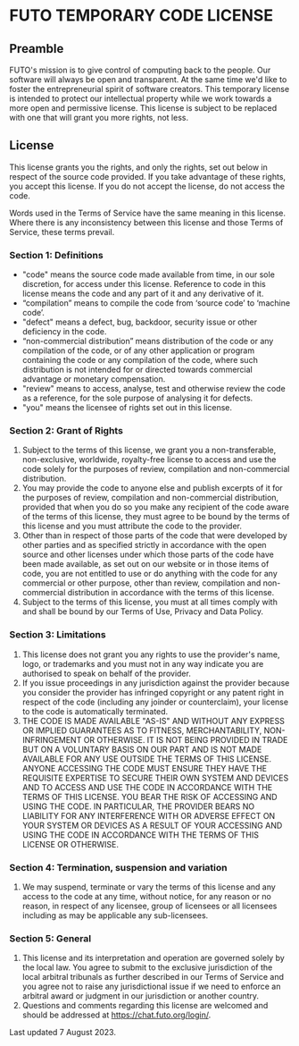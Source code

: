 # FUTO TEMPORARY CODE LICENSE

## Preamble

FUTO's mission is to give control of computing back to the people. Our software will always be open and transparent. At the same time we'd like to foster the entrepreneurial spirit of software creators. This temporary license is intended to protect our intellectual property while we work towards a more open and permissive license. This license is subject to be replaced with one that will grant you more rights, not less.

## License

This license grants you the rights, and only the rights, set out below in respect of the source code provided. If you take advantage of these rights, you accept this license. If you do not accept the license, do not access the code.

Words used in the Terms of Service have the same meaning in this license. Where there is any inconsistency between this license and those Terms of Service, these terms prevail.

### Section 1: Definitions
- "code" means the source code made available from time, in our sole discretion, for access under this license. Reference to code in this license means the code and any part of it and any derivative of it.
- “compilation” means to compile the code from ‘source code’ to ‘machine code’.
- "defect" means a defect, bug, backdoor, security issue or other deficiency in the code.
- “non-commercial distribution” means distribution of the code or any compilation of the code, or of any other application or program containing the code or any compilation of the code, where such distribution is not intended for or directed towards commercial advantage or monetary compensation.
- "review" means to access, analyse, test and otherwise review the code as a reference, for the sole purpose of analysing it for defects.
- "you" means the licensee of rights set out in this license.

### Section 2: Grant of Rights
1. Subject to the terms of this license, we grant you a non-transferable, non-exclusive, worldwide, royalty-free license to access and use the code solely for the purposes of review, compilation and non-commercial distribution.
2. You may provide the code to anyone else and publish excerpts of it for the purposes of review, compilation and non-commercial distribution, provided that when you do so you make any recipient of the code aware of the terms of this license, they must agree to be bound by the terms of this license and you must attribute the code to the provider.
3. Other than in respect of those parts of the code that were developed by other parties and as specified strictly in accordance with the open source and other licenses under which those parts of the code have been made available, as set out on our website or in those items of code, you are not entitled to use or do anything with the code for any commercial or other purpose, other than review, compilation and non-commercial distribution in accordance with the terms of this license.
4. Subject to the terms of this license, you must at all times comply with and shall be bound by our Terms of Use, Privacy and Data Policy.

### Section 3: Limitations
1. This license does not grant you any rights to use the provider's name, logo, or trademarks and you must not in any way indicate you are authorised to speak on behalf of the provider.
2. If you issue proceedings in any jurisdiction against the provider because you consider the provider has infringed copyright or any patent right in respect of the code (including any joinder or counterclaim), your license to the code is automatically terminated.
3. THE CODE IS MADE AVAILABLE "AS-IS" AND WITHOUT ANY EXPRESS OR IMPLIED GUARANTEES AS TO FITNESS, MERCHANTABILITY, NON-INFRINGEMENT OR OTHERWISE. IT IS NOT BEING PROVIDED IN TRADE BUT ON A VOLUNTARY BASIS ON OUR PART AND IS NOT MADE AVAILABLE FOR ANY USE OUTSIDE THE TERMS OF THIS LICENSE. ANYONE ACCESSING THE CODE MUST ENSURE THEY HAVE THE REQUISITE EXPERTISE TO SECURE THEIR OWN SYSTEM AND DEVICES AND TO ACCESS AND USE THE CODE IN ACCORDANCE WITH THE TERMS OF THIS LICENSE. YOU BEAR THE RISK OF ACCESSING AND USING THE CODE. IN PARTICULAR, THE PROVIDER BEARS NO LIABILITY FOR ANY INTERFERENCE WITH OR ADVERSE EFFECT ON YOUR SYSTEM OR DEVICES AS A RESULT OF YOUR ACCESSING AND USING THE CODE IN ACCORDANCE WITH THE TERMS OF THIS LICENSE OR OTHERWISE.

### Section 4: Termination, suspension and variation
1. We may suspend, terminate or vary the terms of this license and any access to the code at any time, without notice, for any reason or no reason, in respect of any licensee, group of licensees or all licensees including as may be applicable any sub-licensees.

### Section 5: General
1. This license and its interpretation and operation are governed solely by the local law. You agree to submit to the exclusive jurisdiction of the local arbitral tribunals as further described in our Terms of Service and you agree not to raise any jurisdictional issue if we need to enforce an arbitral award or judgment in our jurisdiction or another country.
2. Questions and comments regarding this license are welcomed and should be addressed at https://chat.futo.org/login/.

Last updated 7 August 2023.